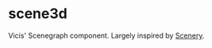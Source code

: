 scene3d
=======

Vicis' Scenegraph component.  Largely inspired by [Scenery](https://github.com/scenerygraphs/scenery).
